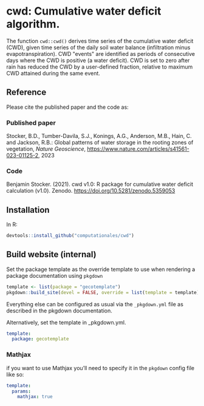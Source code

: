 # cwd: Cumulative water deficit algorithm.

The function `cwd::cwd()` derives time series of the cumulative water deficit (CWD), given time series of
the daily soil water balance (infiltration minus evapotranspiration). CWD "events"
are identified as periods of consecutive days where the CWD is positive (a water deficit).
CWD is set to zero after rain has reduced the CWD by a user-defined fraction, relative to
maximum CWD attained during the same event.

## Reference

Please cite the published paper and the code as:

### Published paper

Stocker, B.D., Tumber-Davila, S.J., Konings, A.G., Anderson, M.B., Hain, C. and Jackson, R.B.: Global patterns of water storage in the rooting zones of vegetation, *Nature Geoscience*, https://www.nature.com/articles/s41561-023-01125-2, 2023

### Code 

Benjamin Stocker. (2021). cwd v1.0: R package for cumulative water deficit calculation (v1.0). Zenodo. https://doi.org/10.5281/zenodo.5359053

## Installation

In R:
```r
devtools::install_github("computationales/cwd")
```

## Build website (internal)

Set the package template as the override template to use when rendering
a package documentation using `pkgdown`

``` r
template <- list(package = "gecotemplate")
pkgdown::build_site(devel = FALSE, override = list(template = template))
```

Everything else can be configured as usual via the `_pkgdown.yml` file
as described in the pkgdown documentation.

Alternatively, set the template in \_pkgdown.yml.

``` yaml
template:
  package: gecotemplate
```

### Mathjax

if you want to use Mathjax you’ll need to specify it in the `pkgdown`
config file like so: 

``` yaml
template:
  params:
    mathjax: true
```
